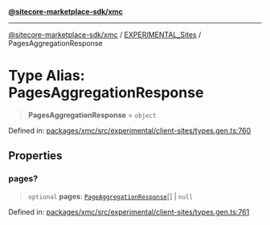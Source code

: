 [**@sitecore-marketplace-sdk/xmc**](../../../../README.md)

***

[@sitecore-marketplace-sdk/xmc](../../../../README.md) / [EXPERIMENTAL\_Sites](../README.md) / PagesAggregationResponse

# Type Alias: PagesAggregationResponse

> **PagesAggregationResponse** = `object`

Defined in: [packages/xmc/src/experimental/client-sites/types.gen.ts:760](https://github.com/Sitecore/marketplace-sdk/blob/main/packages/xmc/src/experimental/client-sites/types.gen.ts#L760)

## Properties

### pages?

> `optional` **pages**: [`PageAggregationResponse`](PageAggregationResponse.md)[] \| `null`

Defined in: [packages/xmc/src/experimental/client-sites/types.gen.ts:761](https://github.com/Sitecore/marketplace-sdk/blob/main/packages/xmc/src/experimental/client-sites/types.gen.ts#L761)
